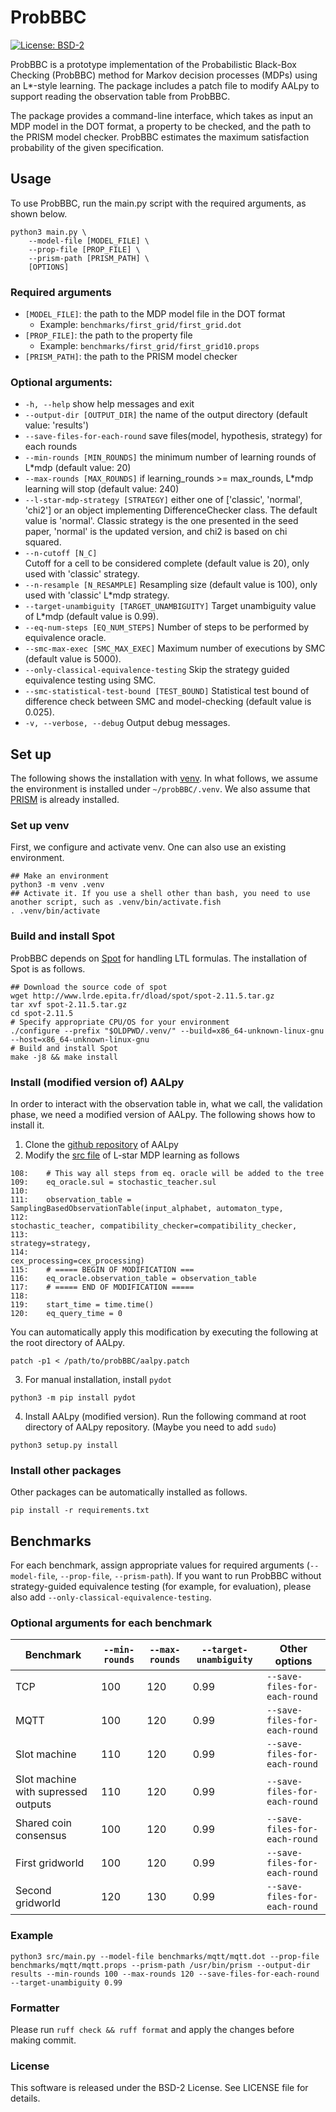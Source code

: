 ProbBBC
=======
[![License: BSD-2](https://img.shields.io/badge/License-BSD%202--Clause-orange.svg)](./LICENSE)

ProbBBC is a prototype implementation of the Probabilistic Black-Box Checking (ProbBBC) method for Markov decision processes (MDPs) using an L*-style learning. The package includes a patch file to modify AALpy to support reading the observation table from ProbBBC.

The package provides a command-line interface, which takes as input an MDP model in the DOT format, a property to be checked, and the path to the PRISM model checker. ProbBBC estimates the maximum satisfaction probability of the given specification.

Usage
-----
To use ProbBBC, run the main.py script with the required arguments, as shown below.

```
python3 main.py \
    --model-file [MODEL_FILE] \
    --prop-file [PROP_FILE] \
    --prism-path [PRISM_PATH] \
    [OPTIONS]
```
### Required arguments
- `[MODEL_FILE]`: the path to the MDP model file in the DOT format
    - Example: `benchmarks/first_grid/first_grid.dot`
- `[PROP_FILE]`: the path to the property file
    - Example: `benchmarks/first_grid/first_grid10.props`
- `[PRISM_PATH]`: the path to the PRISM model checker

### Optional arguments:
- `-h, --help`
    show help messages and exit
- `--output-dir [OUTPUT_DIR]`
                      the name of the output directory (default value: 'results')
- `--save-files-for-each-round`
                      save files(model, hypothesis, strategy) for each rounds
- `--min-rounds [MIN_ROUNDS]`
                      the minimum number of learning rounds of L*mdp (default value: 20)
- `--max-rounds [MAX_ROUNDS]`
                      if learning_rounds >= max_rounds, L*mdp learning will stop (default value: 240)
- `--l-star-mdp-strategy [STRATEGY]`
                       either one of ['classic', 'normal', 'chi2'] or an object implementing DifferenceChecker class. The default value is 'normal'. Classic strategy is the one presented in the seed paper, 'normal' is the updated version, and chi2 is based on chi squared.
- `--n-cutoff [N_C]`      
                      Cutoff for a cell to be considered complete (default value is 20), only used with 'classic' strategy.
- `--n-resample [N_RESAMPLE]`
                      Resampling size (default value is 100), only used with 'classic' L*mdp strategy.
- `--target-unambiguity [TARGET_UNAMBIGUITY]`
                       Target unambiguity value of L*mdp (default value is 0.99).
- `--eq-num-steps [EQ_NUM_STEPS]`
                      Number of steps to be performed by equivalence oracle.
- `--smc-max-exec [SMC_MAX_EXEC]`
                      Maximum number of executions by SMC (default value is 5000).
- `--only-classical-equivalence-testing`
                      Skip the strategy guided equivalence testing using SMC.
- `--smc-statistical-test-bound [TEST_BOUND]`
                      Statistical test bound of difference check between SMC and model-checking (default value is 0.025).
- `-v, --verbose, --debug`
                      Output debug messages.

Set up
-------

The following shows the installation with [venv](https://docs.python.org/3/library/venv.html). In what follows, we assume the environment is installed under `~/probBBC/.venv`. We also assume that [PRISM](https://www.prismmodelchecker.org/) is already installed.

### Set up venv

First, we configure and activate venv. One can also use an existing environment. 

```shell
## Make an environment
python3 -m venv .venv
## Activate it. If you use a shell other than bash, you need to use another script, such as .venv/bin/activate.fish
. .venv/bin/activate
```

### Build and install Spot

ProbBBC depends on [Spot](https://spot.lre.epita.fr/) for handling LTL formulas. The installation of Spot is as follows.

```shell
## Download the source code of spot
wget http://www.lrde.epita.fr/dload/spot/spot-2.11.5.tar.gz
tar xvf spot-2.11.5.tar.gz
cd spot-2.11.5
# Specify appropriate CPU/OS for your environment
./configure --prefix "$OLDPWD/.venv/" --build=x86_64-unknown-linux-gnu --host=x86_64-unknown-linux-gnu
# Build and install Spot
make -j8 && make install
```

### Install (modified version of) AALpy

In order to interact with the observation table in, what we call, the validation phase, we need a modified version of AALpy. The following shows how to install it.

1. Clone the [github repository](https://github.com/DES-Lab/AALpy) of AALpy
2. Modify the [src file](https://github.com/DES-Lab/AALpy/blob/master/aalpy/learning_algs/stochastic/StochasticLStar.py) of L-star MDP learning as follows
```
108:    # This way all steps from eq. oracle will be added to the tree
109:    eq_oracle.sul = stochastic_teacher.sul
110:
111:    observation_table = SamplingBasedObservationTable(input_alphabet, automaton_type,
112:                                                      stochastic_teacher, compatibility_checker=compatibility_checker,
113:                                                      strategy=strategy,
114:                                                      cex_processing=cex_processing)
115:    # ===== BEGIN OF MODIFICATION ===
116:    eq_oracle.observation_table = observation_table
117:    # ===== END OF MODIFICATION =====
118:
119:    start_time = time.time()
120:    eq_query_time = 0
```

You can automatically apply this modification by executing the following at the root directory of AALpy.

```
patch -p1 < /path/to/probBBC/aalpy.patch
```

3. For manual installation, install `pydot`
```
python3 -m pip install pydot
```
4. Install AALpy (modified version). Run the following command at root directory of AALpy repository. (Maybe you need to add `sudo`)
```
python3 setup.py install
```



### Install other packages

Other packages can be automatically installed as follows.

```shell
pip install -r requirements.txt
```
## Benchmarks

For each benchmark, assign appropriate values for required arguments (`--model-file`, `--prop-file`, `--prism-path`).
If you want to run ProbBBC without strategy-guided equivalence testing (for example, for evaluation), please also add `--only-classical-equivalence-testing`.

### Optional arguments for each benchmark
| Benchmark                           | `--min-rounds` | `--max-rounds` | `--target-unambiguity` | Other options                 |
| ----------------------------------- | -------------- | -------------- | ---------------------- | ----------------------------- |
| TCP                                 | 100            | 120            | 0.99                   | `--save-files-for-each-round` |
| MQTT                                | 100            | 120            | 0.99                   | `--save-files-for-each-round` |
| Slot machine                        | 110            | 120            | 0.99                   | `--save-files-for-each-round` |
| Slot machine with supressed outputs | 110            | 120            | 0.99                   | `--save-files-for-each-round` |
| Shared coin consensus               | 100            | 120            | 0.99                   | `--save-files-for-each-round` |
| First gridworld                     | 100            | 120            | 0.99                   | `--save-files-for-each-round` |
| Second gridworld                    | 120            | 130            | 0.99                   | `--save-files-for-each-round` |


### Example
```
python3 src/main.py --model-file benchmarks/mqtt/mqtt.dot --prop-file benchmarks/mqtt/mqtt.props --prism-path /usr/bin/prism --output-dir results --min-rounds 100 --max-rounds 120 --save-files-for-each-round --target-unambiguity 0.99
```

### Formatter
Please run `ruff check && ruff format` and apply the changes before making commit.

### License
This software is released under the BSD-2 License. See LICENSE file for details.
